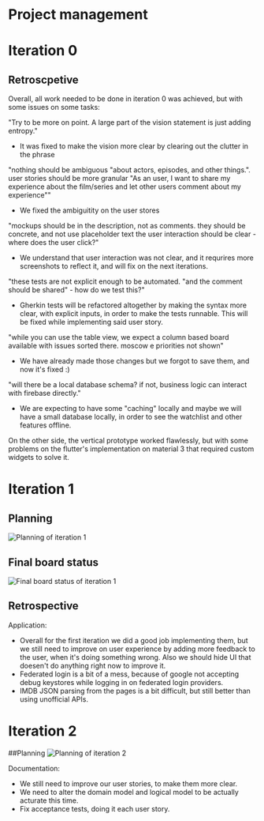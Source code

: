 
# Project management


# Iteration 0

## Retroscpetive

Overall, all work needed to be done in iteration 0 was achieved, but with some issues on some tasks:

"Try to be more on point. A large part of the vision statement is just adding entropy."
 - It was fixed to make the vision more clear by clearing out the clutter in the phrase

"nothing should be ambiguous "about actors, episodes, and other things.". 
user stories should be more granular "As an user, I want to share my experience about the film/series and let other users comment about my experience""
 - We fixed the ambiguitity on the user stores

"mockups should be in the description, not as comments. they should be concrete, and not use placeholder text
the user interaction should be clear - where does the user click?"
 - We understand that user interaction was not clear, and it requrires more screenshots to reflect it, and will fix on the next iterations.

"these tests are not explicit enough to be automated. "and the comment should be shared" - how do we test this?"
 - Gherkin tests will be refactored altogether by making the syntax more clear, with explicit inputs, in order to make the tests runnable. This will be fixed while implementing said user story.
 
 "while you can use the table view, we expect a column based board available with issues sorted there.
moscow e priorities not shown"
 - We have already made those changes but we forgot to save them, and now it's fixed :)

"will there be a local database schema? if not, business logic can interact with firebase directly."
 - We are expecting to have some "caching" locally and maybe we will have a small database locally, in order to see the watchlist and other features offline.

On the other side, the vertical prototype worked flawlessly, but with some problems on the flutter's implementation on material 3
that required custom widgets to solve it.


# Iteration 1

## Planning
![Planning of iteration 1](https://user-images.githubusercontent.com/24589619/225722688-095093be-3616-4793-a0c6-d78624d414ba.png)
## Final board status
![Final board status of iteration 1](https://user-images.githubusercontent.com/24589619/228909556-be70df1b-87fa-4899-a9ff-80b56e7e3b0f.png)

## Retrospective

Application:
 - Overall for the first iteration we did a good job implementing them, but we still need to improve on user experience by adding more feedback to the user, when it's doing something wrong. Also we should hide UI that doesen't do anything right now to improve it.
 - Federated login is a bit of a mess, because of google not accepting debug keystores while logging in on federated login providers.
 - IMDB JSON parsing from the pages is a bit difficult, but still better than using unofficial APIs.

# Iteration 2

##Planning
![Planning of iteration 2](https://user-images.githubusercontent.com/24589619/228917288-76f135c5-cad8-47aa-8425-7415c11c5f8e.png)


Documentation:
 - We still need to improve our user stories, to make them more clear.
 - We need to alter the domain model and logical model to be actually acturate this time.
 - Fix acceptance tests, doing it each user story.
